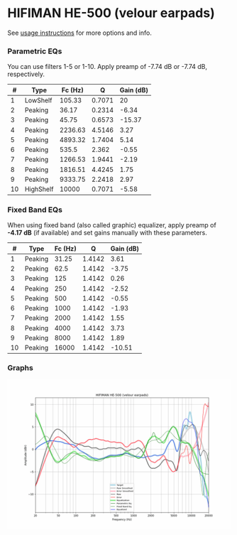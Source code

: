 # HIFIMAN HE-500 (velour earpads)
See [usage instructions](https://github.com/jaakkopasanen/AutoEq#usage) for more options and info.

### Parametric EQs
You can use filters 1-5 or 1-10. Apply preamp of -7.74 dB or -7.74 dB, respectively.

|   # | Type      |   Fc (Hz) |      Q |   Gain (dB) |
|-----|-----------|-----------|--------|-------------|
|   1 | LowShelf  |    105.33 | 0.7071 |       20    |
|   2 | Peaking   |     36.17 | 0.2314 |       -6.34 |
|   3 | Peaking   |     45.75 | 0.6573 |      -15.37 |
|   4 | Peaking   |   2236.63 | 4.5146 |        3.27 |
|   5 | Peaking   |   4893.32 | 1.7404 |        5.14 |
|   6 | Peaking   |    535.5  | 2.362  |       -0.55 |
|   7 | Peaking   |   1266.53 | 1.9441 |       -2.19 |
|   8 | Peaking   |   1816.51 | 4.4245 |        1.75 |
|   9 | Peaking   |   9333.75 | 2.2418 |        2.97 |
|  10 | HighShelf |  10000    | 0.7071 |       -5.58 |

### Fixed Band EQs
When using fixed band (also called graphic) equalizer, apply preamp of **-4.17 dB** (if available) and set gains manually with these parameters.

|   # | Type    |   Fc (Hz) |      Q |   Gain (dB) |
|-----|---------|-----------|--------|-------------|
|   1 | Peaking |     31.25 | 1.4142 |        3.61 |
|   2 | Peaking |     62.5  | 1.4142 |       -3.75 |
|   3 | Peaking |    125    | 1.4142 |        0.26 |
|   4 | Peaking |    250    | 1.4142 |       -2.52 |
|   5 | Peaking |    500    | 1.4142 |       -0.55 |
|   6 | Peaking |   1000    | 1.4142 |       -1.93 |
|   7 | Peaking |   2000    | 1.4142 |        1.55 |
|   8 | Peaking |   4000    | 1.4142 |        3.73 |
|   9 | Peaking |   8000    | 1.4142 |        1.89 |
|  10 | Peaking |  16000    | 1.4142 |      -10.51 |

### Graphs
![](./HIFIMAN%20HE-500%20(velour%20earpads).png)
